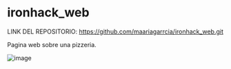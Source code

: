 # ironhack_web

LINK DEL REPOSITORIO: https://github.com/maariagarrcia/ironhack_web.git

Pagina web sobre una pizzeria.


![image](https://github.com/maariagarrcia/ironhack_web/assets/93185415/d10676a1-e583-4ed3-99d2-9ceeae59d685)
